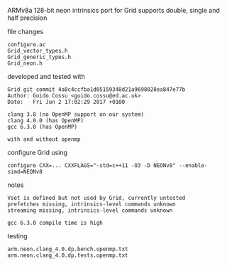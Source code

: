 ARMv8a 128-bit neon intrinsics port for Grid
supports double, single and half precision


file changes

    configure.ac
    Grid_vector_types.h
    Grid_generic_types.h
    Grid_neon.h


developed and tested with

    Grid git commit 4a8c4ccfba1d05159348d21a9698028ea847e77b
    Author: Guido Cossu <guido.cossu@ed.ac.uk>
    Date:   Fri Jun 2 17:02:29 2017 +0100

    clang 3.8 (no OpenMP support on our system)
    clang 4.0.0 (has OpenMP)
    gcc 6.3.0 (has OpenMP)

    with and without openmp


configure Grid using

    configure CXX=... CXXFLAGS="-std=c++11 -O3 -D NEONv8" --enable-simd=NEONv8


notes

    Vset is defined but not used by Grid, currently untested
    prefetches missing, intrinsics-level commands unknown
    streaming missing, intrinsics-level commands unknown

    gcc 6.3.0 compile time is high


testing

    arm.neon.clang_4.0.dp.bench.openmp.txt
    arm.neon.clang_4.0.dp.tests.openmp.txt

